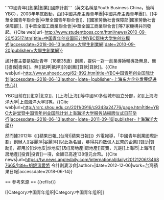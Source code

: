 '''中國青年[[創業|創業]]國際計劃'''（英文名稱是Youth Business China，簡稱YBC），2003年年底啟動，由[[中國共產主義青年團|中國共產主義青年團]]、[[中華全國青年聯合會|中華全國青年聯合會]]、[[國家勞動社會保障部|國家勞動社會保障部]]、[[中華全國工商業聯合會|中華全國工商業聯合會]]等7家機構共同發起。<ref>{{Cite web|url=http://www.studentboss.com/html/news/2010-09-20/53517.htm|title=中国青年创业国际计划YBC帮扶大学生创业模式|accessdate=2018-06-13|author=大學生創業網|date=2010-09-20|publisher=大學生創業網}}</ref>

該計畫主要是協助青年（18至35歲）創業，提供一對一創業導師輔導及無息、無[[擔保|擔保]]、無[[抵押|抵押]]的創業[[貸款|貸款]]。<ref>{{Cite web|url=http://www.shoedc.org/62-892.htm|title=YBC中国青年创业国际计划|accessdate=2018-06-13|author=|date=|publisher=上海东方企业发展促进中心}}</ref>

YBC目前在[[北京|北京]]、[[上海|上海]]等中國50多個城市設立分部，如[[上海海洋大学|上海海洋大学]]等。<ref>{{Cite web|url=http://rsrc.shou.edu.cn/2011/0916/c9343a24776/page.htm|title=YBC大讲堂暨中国青年创业国际计划上海海洋大学服务站揭牌仪式日前举行|accessdate=2018-06-13|author=|date=2011-09-16|publisher=上海海洋大學}}</ref>

然而據2012年《[[蘋果日報_(台灣)|蘋果日報]]》外電報導，「中國青年創業國際計劃」創辦人[[谷麗萍|谷麗萍]]以此為名目，募得共約數億人民幣的企業[[贊助|贊助]]，卻用於[[炒地皮|炒地皮]]及[[房地產|房地產]]買賣，光是[[上海市|上海市]]房地產[[投資|投資]]一項，金額已高達138億元台幣。<ref>{{Cite news|url=https://tw.news.appledaily.com/international/daily/20121206/34687665/|title=胡錦濤愛將 令計劃妻涉貪|author=|date=2012-12-06|work=台灣蘋果日報|accessdate=2018-06-14}}</ref>

== 參考來源 ==
{{reflist}}

[[Category:中国青年组织|Category:中国青年组织]]